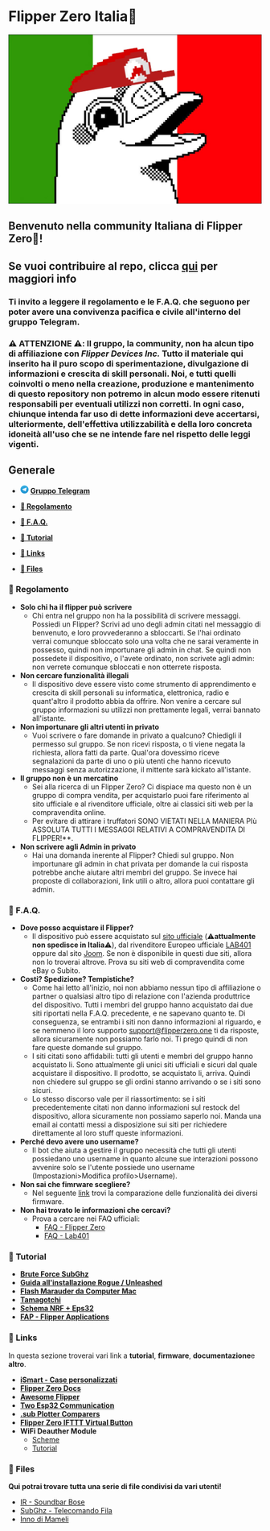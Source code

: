 # **Flipper Zero Italia🐬**

![sfondo_flipper_zero_italia](images/sfondo_flipper_zero_italia.jpg)

## **Benvenuto nella community Italiana di Flipper Zero🐬!**

## **Se vuoi contribuire al repo, clicca [qui](info_repo.md) per maggiori info**

### Ti invito a leggere il **regolamento** e le **F.A.Q.** che seguono per poter avere una convivenza pacifica e civile all'interno del gruppo Telegram.
  
### **⚠️ ATTENZIONE ⚠️**: Il gruppo, la community, non ha alcun tipo di affiliazione con *Flipper Devices Inc.* Tutto il materiale qui inserito ha il puro scopo di sperimentazione, divulgazione di informazioni e crescita di skill personali. Noi, e tutti quelli coinvolti o meno nella creazione, produzione e mantenimento di questo repository non potremo in alcun modo essere ritenuti responsabili per eventuali utilizzi non corretti. In ogni caso, chiunque intenda far uso di dette informazioni deve accertarsi, ulteriormente, dell'effettiva utilizzabilità e della loro concreta idoneità all'uso che se ne intende fare nel rispetto delle leggi vigenti.  

## **Generale**
- <img src="images/Telegram_logo.png" alt="drawing" width="16"/> **[Gruppo Telegram](https://t.me/flipperzeroitalia)**

- **[📜 Regolamento](#-regolamento)**

- **[🤔 F.A.Q.](#-faq)**

- **[📖 Tutorial](#-tutorial)**

- **[🔗 Links](#-links-work-in-progress)**

- **[📁 Files](#📁-files)**
  
### **📜 Regolamento**

- **Solo chi ha il flipper può scrivere**
  - Chi entra nel gruppo non ha la possibilità di scrivere messaggi. Possiedi un Flipper? Scrivi ad uno degli admin citati nel messaggio di benvenuto, e loro provvederanno a sbloccarti. Se l'hai ordinato verrai comunque sbloccato solo una volta che ne sarai veramente in possesso, quindi non importunare gli admin in chat. Se quindi non possedete il dispositivo, o l'avete ordinato, non scrivete agli admin: non verrete comunque sbloccati e non otterrete risposta.
- **Non cercare funzionalità illegali**
  - Il dispositivo deve essere visto come strumento di apprendimento e crescita di skill personali su informatica, elettronica, radio e quant'altro il prodotto abbia da offrire. Non venire a cercare sul gruppo informazioni su utilizzi non prettamente legali, verrai bannato all'istante.
- **Non importunare gli altri utenti in privato**
  - Vuoi scrivere o fare domande in privato a qualcuno? Chiedigli il permesso sul gruppo. Se non ricevi risposta, o ti viene negata la richiesta, allora fatti da parte. Qual'ora dovessimo riceve segnalazioni da parte di uno o più utenti che hanno ricevuto messaggi senza autorizzazione, il mittente sarà kickato all'istante.
- **Il gruppo non è un mercatino**
  - Sei alla ricerca di un Flipper Zero? Ci dispiace ma questo non è un gruppo di compra vendita, per acquistarlo puoi fare riferimento al sito ufficiale e al rivenditore  ufficiale, oltre ai classici siti web per la compravendita online.
  - Per evitare di attirare i truffatori SONO VIETATI NELLA MANIERA PIù ASSOLUTA TUTTI I MESSAGGI RELATIVI A COMPRAVENDITA DI FLIPPER!**.
- **Non scrivere agli Admin in privato**
  - Hai una domanda inerente al Flipper? Chiedi sul gruppo. Non importunare gli admin in chat privata per domande la cui risposta potrebbe anche aiutare altri membri del gruppo. Se invece hai proposte di collaborazioni, link utili o altro, allora puoi contattare gli admin.
  
### **🤔 F.A.Q.**
  
- **Dove posso acquistare il Flipper?**
  - Il dispositivo può essere acquistato sul [sito ufficiale](https://flipperzero.one) (⚠️**attualmente non spedisce in Italia**⚠️), dal rivenditore Europeo ufficiale [LAB401](https://lab401.com/) oppure dal sito [Joom](https://joom.com). Se non è disponibile in questi due siti, allora non lo troverai altrove. Prova su siti web di compravendita come eBay o Subito.
- **Costi? Spedizione? Tempistiche?**
  - Come hai letto all'inizio, noi non abbiamo nessun tipo di affiliazione o partner o qualsiasi altro tipo di relazione con l'azienda produttrice del dispositivo. Tutti i membri del gruppo hanno acquistato dai due siti riportati nella F.A.Q. precedente, e ne sapevano quanto te. Di conseguenza, se entrambi i siti non danno informazioni al riguardo, e se nemmeno il loro supporto [support@flipperzero.one](mailto:support@flipperzero.one) ti da risposte, allora sicuramente non possiamo farlo noi. Ti prego quindi di non fare queste domande sul gruppo.
  - I siti citati sono affidabili: tutti gli utenti e membri del gruppo hanno acquistato li. Sono attualmente gli unici siti ufficiali e sicuri dal quale acquistare il dispositivo. Il prodotto, se acquistato li, arriva. Quindi non chiedere sul gruppo se gli ordini stanno arrivando o se i siti sono sicuri.
  - Lo stesso discorso vale per il riassortimento: se i siti precedentemente citati non danno informazioni sul restock del dispositivo, allora sicuramente non possiamo saperlo noi. Manda una email ai contatti messi a disposizione sui siti per richiedere direttamente al loro stuff queste informazioni.
- **Perché devo avere uno username?**
  - Il bot che aiuta a gestire il gruppo necessità che tutti gli utenti possiedano uno username in quanto alcune sue interazioni possono avvenire solo se l'utente possiede uno username (Impostazioni>Modifica profilo>Username).
- **Non sai che fimrware scegliere?**
  - Nel seguente [link](faq/FimrwaresComparation.md) trovi la comparazione delle funzionalità dei diversi firmware.
- **Non hai trovato le informazioni che cercavi?**
  - Prova a cercare nei FAQ ufficiali:
    - [FAQ - Flipper Zero](https://flipperzero.one/faq)
    - [FAQ - Lab401](https://lab401.com/pages/faq)

### **📖 Tutorial**

- **[Brute Force SubGhz](tutorials/brute_force/BruteForce_SubGhz.md)**
- **[Guida all'installazione Rogue / Unleashed](tutorials/rogue_unleashed_installazione/Rogue_Unleashed_Installazione.md)**
- **[Flash Marauder da Computer Mac](tutorials/marauder_install/on_mac/readme.md)**
- **[Tamagotchi](tutorials/tamagotchi/tamagotchi.md)**
- **[Schema NRF + Eps32](images/made_in_italy/Schema%20NRF%2BEps32.jpg)**
- **[FAP - Flipper Applications](https://www.youtube.com/watch?v=LHBUw7xhHT8)**
  
### **🔗 Links**

In questa sezione troverai vari link a **tutorial**, **firmware**, **documentazione**e **altro**.

- **[iSmart - Case personalizzati](links/iSmart_shop/3D_Flipper_Print.md)**
- **[Flipper Zero Docs](https://docs.flipperzero.one)**
- **[Awesome Flipper](https://github.com/djsime1/awesome-flipperzero)**
- **[Two Esp32 Communication](https://microcontrollerslab.com/esp32-uart-communication-pins-example/)**
- **[.sub Plotter Comparers](https://github.com/ShotokanZH/flipper_sub_plotters_comparers)**
- **[Flipper Zero IFTTT Virtual Button](https://github.com/Ferrazzi/FlipperZero_IFTTT_Virtual_Button)**
- **WiFi Deauther Module**
  - [Scheme](images/made_in_italy/WiFi%20Deauther%20Module.jpg)
  - [Tutorial](https://www.youtube.com/watch?v=FgA39dpPaaM&t=1s)

### **📁 Files**
**Qui potrai trovare tutta una serie di file condivisi da vari utenti!**
- [IR - Soundbar Bose](files/Ir/Bose_barra.ir)
- [SubGhz - Telecomando Fila](files/subghz/CounterFila_.sub)
- [Inno di Mameli](files/music_player/Inno_di_Mameli_(by_VoT).fmf)
